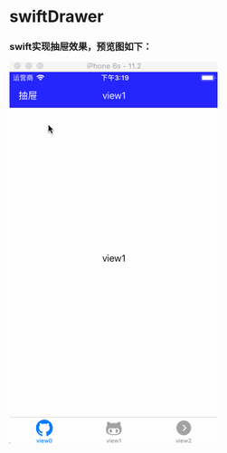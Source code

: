 # swiftDrawer
### swift实现抽屉效果，预览图如下：

![image](https://github.com/zhangml0522/swiftDrawer/blob/master/抽屉/抽屉/image/image.gif)
